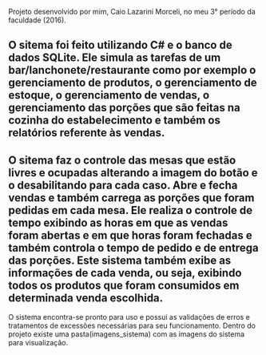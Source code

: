 Projeto desenvolvido por mim, Caio Lazarini Morceli, no meu 3° período da faculdade (2016).

O sitema foi feito utilizando C# e o banco de dados SQLite. Ele simula as tarefas de um bar/lanchonete/restaurante como por exemplo o gerenciamento de produtos, o gerenciamento de estoque, o gerenciamento de vendas, o gerenciamento das porções que são feitas na cozinha do estabelecimento e também os relatórios referente às vendas.
-
O sitema faz o controle das mesas que estão livres e ocupadas alterando a imagem do botão e o desabilitando para cada caso. Abre e fecha vendas e também carrega as porções que foram pedidas em cada mesa. Ele realiza o controle de tempo exibindo as horas em que as vendas foram abertas e em que horas foram fechadas e também controla o tempo de pedido e de entrega das porções. Este sistema também exibe as informações de cada venda, ou seja, exibindo todos os produtos que foram consumidos em determinada venda escolhida.
- 
O sistema encontra-se pronto para uso e possui as validações de erros e tratamentos de excessões necessárias para seu funcionamento. Dentro do projeto existe uma pasta(imagens_sistema) com as imagens do sistema para visualização.
